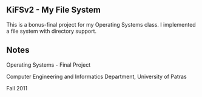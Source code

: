 ## KiFSv2 - My File System

This is a bonus-final project for my Operating Systems class.
I implemented a file system with directory support.

## Notes
Operating Systems - Final Project

Computer Engineering and Informatics Department, University of Patras

Fall 2011
